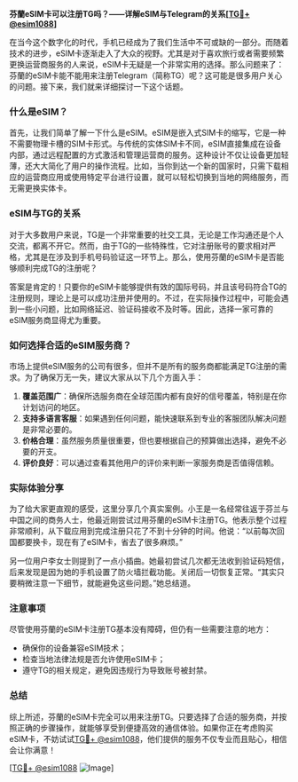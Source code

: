 **芬蘭eSIM卡可以注册TG吗？——详解eSIM与Telegram的关系[[TG💪+ @esim1088](https://t.me/s/esim1088)]**

在当今这个数字化的时代，手机已经成为了我们生活中不可或缺的一部分。而随着技术的进步，eSIM卡逐渐走入了大众的视野。尤其是对于喜欢旅行或者需要频繁更换运营商服务的人来说，eSIM卡无疑是一个非常实用的选择。那么问题来了：芬蘭的eSIM卡能不能用来注册Telegram（简称TG）呢？这可能是很多用户关心的问题。接下来，我们就来详细探讨一下这个话题。

### 什么是eSIM？

首先，让我们简单了解一下什么是eSIM。eSIM是嵌入式SIM卡的缩写，它是一种不需要物理卡槽的SIM卡形式。与传统的实体SIM卡不同，eSIM直接集成在设备内部，通过远程配置的方式激活和管理运营商的服务。这种设计不仅让设备更加轻薄，还大大简化了用户的操作流程。比如，当你到达一个新的国家时，只需下载相应的运营商应用或使用特定平台进行设置，就可以轻松切换到当地的网络服务，而无需更换实体卡。

### eSIM与TG的关系

对于大多数用户来说，TG是一个非常重要的社交工具，无论是工作沟通还是个人交流，都离不开它。然而，由于TG的一些特殊性，它对注册账号的要求相对严格，尤其是在涉及到手机号码验证这一环节上。那么，使用芬蘭的eSIM卡是否能够顺利完成TG的注册呢？

答案是肯定的！只要你的eSIM卡能够提供有效的国际号码，并且该号码符合TG的注册规则，理论上是可以成功注册并使用的。不过，在实际操作过程中，可能会遇到一些小问题，比如网络延迟、验证码接收不及时等。因此，选择一家可靠的eSIM服务商显得尤为重要。

### 如何选择合适的eSIM服务商？

市场上提供eSIM服务的公司有很多，但并不是所有的服务商都能满足TG注册的需求。为了确保万无一失，建议大家从以下几个方面入手：

1. **覆盖范围广**：确保所选服务商在全球范围内都有良好的信号覆盖，特别是在你计划访问的地区。
2. **支持多语言客服**：如果遇到任何问题，能快速联系到专业的客服团队解决问题是非常必要的。
3. **价格合理**：虽然服务质量很重要，但也要根据自己的预算做出选择，避免不必要的开支。
4. **评价良好**：可以通过查看其他用户的评价来判断一家服务商是否值得信赖。

### 实际体验分享

为了给大家更直观的感受，这里分享几个真实案例。小王是一名经常往返于芬兰与中国之间的商务人士，他最近刚尝试过用芬蘭的eSIM卡注册TG。他表示整个过程非常顺利，从下载应用到完成注册只花了不到十分钟的时间。他说：“以前每次回国都要换卡，现在有了eSIM卡，省去了很多麻烦。”

另一位用户李女士则提到了一点小插曲。她最初尝试几次都无法收到验证码短信，后来发现是因为她的手机设置了防火墙拦截功能。关闭后一切恢复正常。“其实只要稍微注意一下细节，就能避免这些问题。”她总结道。

### 注意事项

尽管使用芬蘭的eSIM卡注册TG基本没有障碍，但仍有一些需要注意的地方：

- 确保你的设备兼容eSIM技术；
- 检查当地法律法规是否允许使用eSIM卡；
- 遵守TG的相关规定，避免因违规行为导致账号被封禁。

### 总结

综上所述，芬蘭的eSIM卡完全可以用来注册TG。只要选择了合适的服务商，并按照正确的步骤操作，就能够享受到便捷高效的通信体验。如果你正在考虑购买eSIM卡，不妨试试[TG💪+ @esim1088](https://t.me/s/esim1088)，他们提供的服务不仅专业而且贴心，相信会让你满意！

[[TG💪+ @esim1088](https://t.me/s/esim1088) ![Image](https://i.postimg.cc/4NQfJmqS/Snipaste-2025-05-13-00-14-12.png)]
